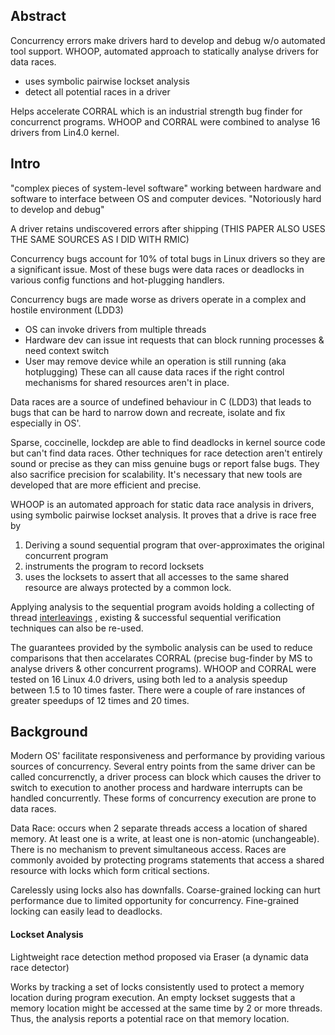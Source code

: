 
## Abstract 
Concurrency errors make drivers hard to develop and debug w/o automated tool support.
WHOOP, automated approach to statically analyse drivers for data races.
+ uses symbolic pairwise lockset analysis
+ detect all potential races in a driver

Helps accelerate CORRAL which is an industrial strength bug finder for concurrenct programs. WHOOP and CORRAL were combined to analyse 16 drivers from Lin4.0 kernel.

## Intro
"complex pieces of system-level software" working between hardware and software to interface between OS and computer devices. 
"Notoriously hard to develop and debug"

A driver retains undiscovered errors after shipping
(THIS PAPER ALSO USES THE SAME SOURCES AS I DID WITH RMIC)

Concurrency bugs account for 10% of total bugs in Linux drivers so they are a significant issue. Most of these bugs were data races or deadlocks in various config functions and hot-plugging handlers.

Concurrency bugs are made worse as drivers operate in a complex and hostile environment (LDD3)
+ OS can invoke drivers from multiple threads
+ Hardware dev can issue int requests that can block running processes & need context switch
+ User may remove device while an operation is still running (aka hotplugging)
These can all cause data races if the right control mechanisms for shared resources aren't in place.

Data races are a source of undefined behaviour in C (LDD3) that leads to bugs that can be hard to narrow down and recreate, isolate and fix especially in OS'.

Sparse, coccinelle, lockdep are able to find deadlocks in kernel source code but can't find data races. Other techniques for race detection aren't entirely sound or precise as they can miss genuine bugs or report false bugs. They also sacrifice precision for scalability. It's necessary that new tools are developed that are more efficient and precise. 

WHOOP is an automated approach for static data race analysis in drivers, using symbolic pairwise lockset analysis. It proves that a drive is race free by
1. Deriving a sound sequential program that over-approximates the original concurrent program
2. instruments the program to record locksets
3. uses the locksets to assert that all accesses to the same shared resource are always protected by a common lock. 

Applying analysis to the sequential program avoids holding a collecting of thread [interleavings](https://www.techopedia.com/definition/5683/interleaving#:~:text=Interleaving%20divides%20memory%20into%20small%20chunks.%20It%20is,overall%20performance%20of%20the%20processor%20and%20system%20increases.) , existing & successful sequential verification techniques can also be re-used.

The guarantees provided by the symbolic analysis can be used to reduce comparisons that then accelarates CORRAL (precise bug-finder by MS to analyse drivers & other concurrent programs). WHOOP and CORRAL were tested on 16 Linux 4.0 drivers, using both led to a analysis speedup between 1.5 to 10 times faster. There were a couple of rare instances of greater speedups of 12 times and 20 times. 

## Background

Modern OS' facilitate responsiveness and performance by providing various sources of concurrency. Several entry points from the same driver can be called concurrenctly, a driver process can block which causes the driver to switch to execution to another process and hardware interrupts can be handled concurrently. These forms of concurrency execution are prone to data races. 

Data Race: occurs when 2 separate threads access a location of shared memory. At least one is a write, at least one is non-atomic (unchangeable). There is no mechanism to prevent simultaneous access. Races are commonly avoided by protecting programs statements that access a shared resource with locks which form critical sections. 

Carelessly using locks also has downfalls. Coarse-grained locking can hurt performance due to limited opportunity for concurrency. Fine-grained locking can easily lead to deadlocks.

#### Lockset Analysis
Lightweight race detection method proposed via Eraser (a dynamic data race detector)

Works by tracking a set of locks consistently used to protect a memory location during program execution. An empty lockset suggests that a memory location might be accessed at the same time by 2 or more threads. Thus, the analysis reports a potential race on that memory location. 

